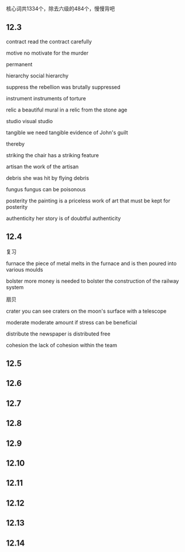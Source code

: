 核心词共1334个，除去六级的484个，慢慢背吧

## 12.3

contract read the contract carefully

motive no motivate for the murder

permanent

hierarchy social hierarchy

suppress the rebellion was brutally suppressed

instrument instruments of torture

relic a beautiful mural in a relic from the stone age

studio visual studio

tangible we need tangible evidence of John's guilt

thereby 

striking the chair has a striking feature

artisan the work of the artisan

debris she was hit by flying debris

fungus fungus can be poisonous

posterity the painting is a priceless work of art that must be kept for posterity

authenticity her story is of doubtful authenticity



## 12.4

复习

furnace the piece of metal melts in the furnace and is then poured into various moulds

bolster more money is needed to bolster the construction of the railway system

扇贝

crater you can see craters on the moon's surface with a telescope

moderate moderate amount if stress can be beneficial

distribute the newspaper is distributed free

cohesion the lack of cohesion within the team



## 12.5

## 12.6

## 12.7

## 12.8

## 12.9

## 12.10 

## 12.11

## 12.12

## 12.13

## 12.14



